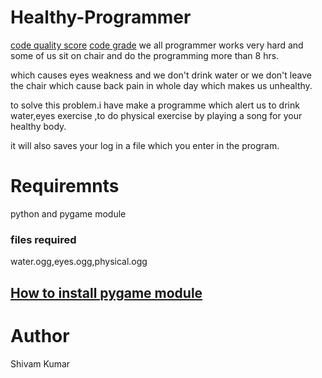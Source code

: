 # Healthy-Programmer

[code quality score](https://www.code-inspector.com/project/16741/score/svg)
[code grade](https://www.code-inspector.com/project/16741/status/svg)
we all programmer works very hard and some of us sit on chair and do the programming more than 8 hrs.

which causes eyes weakness and we don't drink water or we don't leave the chair which cause back pain in whole day which makes us unhealthy.

to solve this problem.i have make a programme which alert us to drink water,eyes exercise ,to do physical exercise by playing a song for your healthy body.

it will also saves your log in a file which you enter in the program.

# Requiremnts
python and pygame module
### files required
water.ogg,eyes.ogg,physical.ogg
## [How to install pygame module](https://www.pygame.org/wiki/GettingStarted)
# Author
Shivam Kumar
